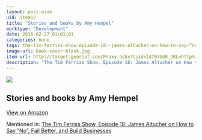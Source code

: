 ```yaml
---
layout: post-wide
uid: item12
title: "Stories and books by Amy Hempel"
worktype: "Development"
date: 2016-02-27 01:01:01
categories: none
tags: the-tim-ferriss-show-episode-18:-james-altucher-on-how-to-say-“no”-fail-better-and-build-businesses
image-url: book-cover-blank.jpg
item-url: http://target.georiot.com/Proxy.ashx?tsid=14707&GR_URL=http%3A%2F%2Fwww.amazon.com%2FAmy-Hempel%2Fe%2FB000AP7GRU%2F
description: "The Tim Ferriss Show, Episode 18: James Altucher on How to Say “No”, Fail Better, and Build Businesses"
---
```

<a href="http://target.georiot.com/Proxy.ashx?tsid=14707&GR_URL=http%3A%2F%2Fwww.amazon.com%2FAmy-Hempel%2Fe%2FB000AP7GRU%2F" target="blank"><img src="../../../../img/thumbs/book-cover-blank.jpg" class="prod-img"></a>
<h2>Stories and books by Amy Hempel</h2>
<p><a class="btn btn-primary" href="http://target.georiot.com/Proxy.ashx?tsid=14707&GR_URL=http%3A%2F%2Fwww.amazon.com%2FAmy-Hempel%2Fe%2FB000AP7GRU%2F" target="blank">View on Amazon</a><p>
<p>Mentioned in: <a href="http://fourhourworkweek.com/2014/07/11/james-altucher/" target="blank">The Tim Ferriss Show, Episode 18: James Altucher on How to Say “No”, Fail Better, and Build Businesses</a></p>

